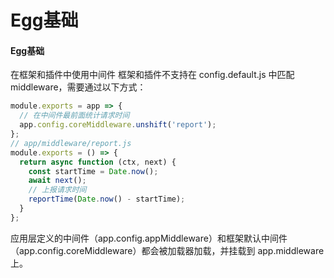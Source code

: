 # Egg基础

#### Egg基础

在框架和插件中使用中间件
框架和插件不支持在 config.default.js 中匹配 middleware，需要通过以下方式：

```js
module.exports = app => {
  // 在中间件最前面统计请求时间
  app.config.coreMiddleware.unshift('report');
};
// app/middleware/report.js
module.exports = () => {
  return async function (ctx, next) {
    const startTime = Date.now();
    await next();
    // 上报请求时间
    reportTime(Date.now() - startTime);
  }
};
```

应用层定义的中间件（app.config.appMiddleware）和框架默认中间件（app.config.coreMiddleware）都会被加载器加载，并挂载到 app.middleware 上。